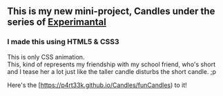 ## This is my new mini-project, Candles under the series of [Experimantal](https://github.com/P4RT33K/Experimental)
### I made this using HTML5 & CSS3

This is only CSS animation.\
This, kind of represents my friendship with my school friend, who's short and I tease her a lot just like the taller candle disturbs the short candle. ;p

Here's the [https://p4rt33k.github.io/Candles/funCandles) to it!

